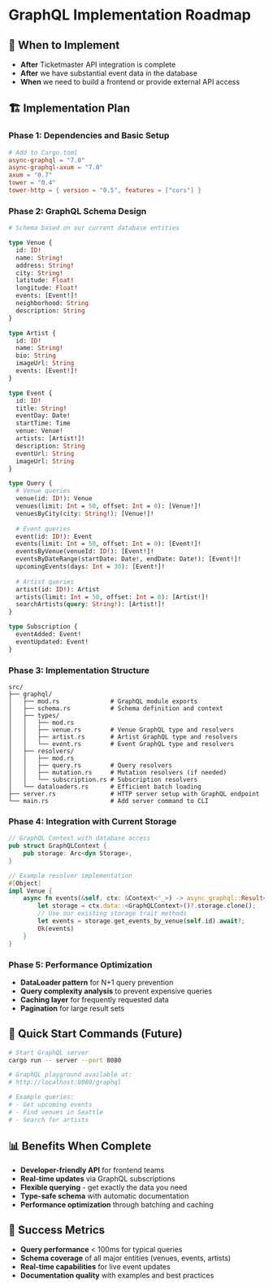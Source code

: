 # GraphQL Implementation Roadmap

## 🎯 When to Implement
- **After** Ticketmaster API integration is complete
- **After** we have substantial event data in the database
- **When** we need to build a frontend or provide external API access

## 🏗️ Implementation Plan

### Phase 1: Dependencies and Basic Setup
```toml
# Add to Cargo.toml
async-graphql = "7.0"
async-graphql-axum = "7.0"
axum = "0.7"
tower = "0.4"
tower-http = { version = "0.5", features = ["cors"] }
```

### Phase 2: GraphQL Schema Design
```graphql
# Schema based on our current database entities

type Venue {
  id: ID!
  name: String!
  address: String!
  city: String!
  latitude: Float!
  longitude: Float!
  events: [Event!]!
  neighborhood: String
  description: String
}

type Artist {
  id: ID!
  name: String!
  bio: String
  imageUrl: String
  events: [Event!]!
}

type Event {
  id: ID!
  title: String!
  eventDay: Date!
  startTime: Time
  venue: Venue!
  artists: [Artist!]!
  description: String
  eventUrl: String
  imageUrl: String
}

type Query {
  # Venue queries
  venue(id: ID!): Venue
  venues(limit: Int = 50, offset: Int = 0): [Venue!]!
  venuesByCity(city: String!): [Venue!]!
  
  # Event queries  
  event(id: ID!): Event
  events(limit: Int = 50, offset: Int = 0): [Event!]!
  eventsByVenue(venueId: ID!): [Event!]!
  eventsByDateRange(startDate: Date!, endDate: Date!): [Event!]!
  upcomingEvents(days: Int = 30): [Event!]!
  
  # Artist queries
  artist(id: ID!): Artist
  artists(limit: Int = 50, offset: Int = 0): [Artist!]!
  searchArtists(query: String!): [Artist!]!
}

type Subscription {
  eventAdded: Event!
  eventUpdated: Event!
}
```

### Phase 3: Implementation Structure
```
src/
├── graphql/
│   ├── mod.rs              # GraphQL module exports
│   ├── schema.rs           # Schema definition and context
│   ├── types/
│   │   ├── mod.rs
│   │   ├── venue.rs        # Venue GraphQL type and resolvers
│   │   ├── artist.rs       # Artist GraphQL type and resolvers
│   │   └── event.rs        # Event GraphQL type and resolvers
│   ├── resolvers/
│   │   ├── mod.rs
│   │   ├── query.rs        # Query resolvers
│   │   ├── mutation.rs     # Mutation resolvers (if needed)
│   │   └── subscription.rs # Subscription resolvers
│   └── dataloaders.rs      # Efficient batch loading
├── server.rs               # HTTP server setup with GraphQL endpoint
└── main.rs                 # Add server command to CLI
```

### Phase 4: Integration with Current Storage
```rust
// GraphQL Context with database access
pub struct GraphQLContext {
    pub storage: Arc<dyn Storage>,
}

// Example resolver implementation
#[Object]
impl Venue {
    async fn events(&self, ctx: &Context<'_>) -> async_graphql::Result<Vec<Event>> {
        let storage = ctx.data::<GraphQLContext>()?.storage.clone();
        // Use our existing storage trait methods
        let events = storage.get_events_by_venue(self.id).await?;
        Ok(events)
    }
}
```

### Phase 5: Performance Optimization
- **DataLoader pattern** for N+1 query prevention
- **Query complexity analysis** to prevent expensive queries
- **Caching layer** for frequently requested data
- **Pagination** for large result sets

## 🚀 Quick Start Commands (Future)
```bash
# Start GraphQL server
cargo run -- server --port 8080

# GraphQL playground available at:
# http://localhost:8080/graphql

# Example queries:
# - Get upcoming events
# - Find venues in Seattle
# - Search for artists
```

## 📊 Benefits When Complete
- **Developer-friendly API** for frontend teams
- **Real-time updates** via GraphQL subscriptions  
- **Flexible querying** - get exactly the data you need
- **Type-safe schema** with automatic documentation
- **Performance optimization** through batching and caching

## 🎯 Success Metrics
- **Query performance** < 100ms for typical queries
- **Schema coverage** of all major entities (venues, events, artists)
- **Real-time capabilities** for live event updates
- **Documentation quality** with examples and best practices
